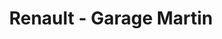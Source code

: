 ---
title: "Renault - Garage Martin"
url: /belin-beliet/renault-garage-martin/
shop: Autowerkstatt
---